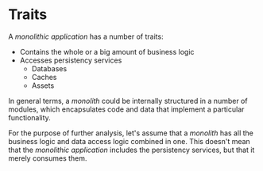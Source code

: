 # Traits

A *monolithic application* has a number of traits:

* Contains the whole or a big amount of business logic
* Accesses persistency services
  * Databases
  * Caches
  * Assets

In general terms, a *monolith* could be internally structured in a
number of modules, which encapsulates code and data that implement a particular
functionality.

For the purpose of further analysis, let's assume that a *monolith*
has all the business logic and data access logic combined in one. This
doesn't mean that the *monolithic application* includes the
persistency services, but that it merely consumes them.
